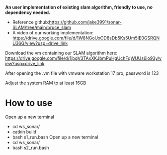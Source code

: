 **An user implementation of existing slam algorithm, friendly to use, no dependency needed.**

- Reference github:https://github.com/jake3991/sonar-SLAM/tree/main/bruce_slam
- A video of our working implementation: https://drive.google.com/file/d/1W8NGoUxOD8sDb5Ks5Um5IE0GSRQNU36G/view?usp=drive_link

Download the vm containing our SLAM algorithm here:
https://drive.google.com/file/d/1jbgV3TAxXKJbmPuHgUchFqWUUs6io93y/view?usp=drive_link

After opening the .vm file with vmware workstation 17 pro, password is 123

Adjust the system RAM to at least 16GB

# How to use
Open up a new terminal
- cd ws_sonar/ 
- catkin build
- bash s1_run.bash
Open up a new terminal
- cd ws_sonar/ 
- bash s2_run.bash
